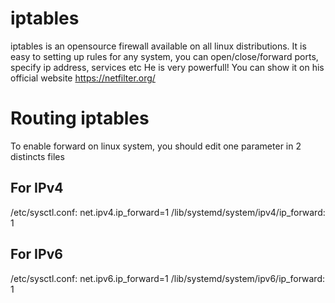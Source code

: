 # iptables
iptables is an opensource firewall available on all linux distributions. 
It is easy to setting up rules for any system, you can open/close/forward ports, specify ip address, services etc
He is very powerfull!
You can show it on his official website https://netfilter.org/


# Routing iptables
To enable forward on linux system, you should edit one parameter in 2 distincts files
## For IPv4
/etc/sysctl.conf: net.ipv4.ip_forward=1
/lib/systemd/system/ipv4/ip_forward: 1

## For IPv6
/etc/sysctl.conf: net.ipv6.ip_forward=1
/lib/systemd/system/ipv6/ip_forward: 1 